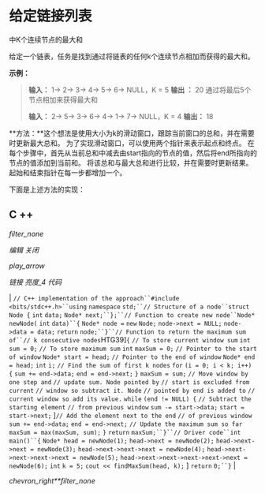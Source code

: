 # 给定链接列表

中K个连续节点的最大和

给定一个链表，任务是找到通过将链表的任何k个连续节点相加而获得的最大和。

**示例：**

> **输入：** 1-> 2-> 3-> 4-> 5-> 6-> NULL，K = 5
> **输出 ：** 20
> 通过将最后5个节点相加来获得最大和
> 
> **输入：** 2-> 5-> 3-> 6-> 4-> 1-> 7-> NULL，K = 4
> **输出：** 18

**方法：**这个想法是使用大小为k的滑动窗口，跟踪当前窗口的总和，并在需要时更新最大总和。 为了实现滑动窗口，可以使用两个指针来表示起点和终点。 在每个步骤中，首先从当前总和中减去由start指向的节点的值，然后将end所指向的节点的值添加到当前和。 将该总和与最大总和进行比较，并在需要时更新结果。 起始和结束指针在每一步都增加一个。

下面是上述方法的实现：

## C ++

*filter_none*

*编辑*
*关闭*

*play_arrow*

*链接*
*亮度_4*
*代码*

| `// C++ implementation of the approach``#include <bits/stdc++.h>``using` `namespace` `std;``// Structure of a node``struct` `Node {` `int` `data;` `Node* next;``};``// Function to create new node``Node* newNode(` `int` `data)``{` `Node* node =` `new` `Node;` `node->next = NULL;` `node->data = data;` `return` `node;``}``// Function to return the maximum sum of``// k consecutive nodes`HTG39]`{` `// To store current window sum` `int` `sum = 0;` `// To store maximum sum` `int` `maxSum = 0;` `// Pointer to the start of window` `Node* start = head;` `// Pointer to the end of window` `Node* end = head;`  `int` `i;` `// Find the sum of first k nodes` `for` `(i = 0; i < k; i++) {` `sum += end->data;` `end = end->next;` `}` `maxSum = sum;` `// Move window by one step and` `// update sum. Node pointed by` `// start is excluded from current` `// window so subtract it. Node` `// pointed by end is added to` `// current window so add its value.` `while` `(end != NULL) {` `// Subtract the starting element` `// from previous window` `sum -= start->data;` `start = start->next;` ]​​ `// Add the element next to the end` `// of previous window` `sum += end->data;` `end = end->next;` `// Update the maximum sum so far` `maxSum = max(maxSum, sum);` `}` `return` `maxSum;``}``// Driver code``int` `main()``{` `Node* head = newNode(1);` `head->next = newNode(2);` `head->next->next = newNode(3);` `head->next->next->next = newNode(4);` `head->next->next->next->next = newNode(5);` `head->next->next->next->next->next = newNode(6);` `int` `k = 5;` `cout << findMaxSum(head, k);` ] `return` `0;``}` |

*chevron_right**filter_none*